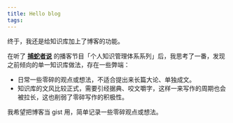 ```yaml
---
title: Hello blog
tags:
---
```


终于，我还是给知识库加上了博客的功能。

在听了 [**捕蛇者说**](https://podcasts.apple.com/cn/podcast/%E6%8D%95%E8%9B%87%E8%80%85%E8%AF%B4/id1471299491) 的播客节目「个人知识管理体系系列」后，我思考了一番，发现之前倾向的单一知识库做法，存在一些弊端：

- 日常一些零碎的观点或想法，不适合提出来长篇大论、单独成文。
- 知识库的文风比较正式，需要引经据典、咬文嚼字，这样一来写作的周期也会被拉长，这也削弱了零碎写作的积极性。

我希望把博客当 gist 用，简单记录一些零碎观点或想法。
